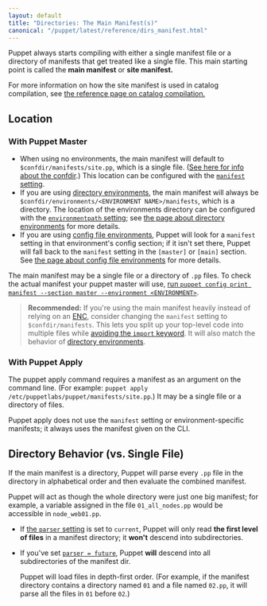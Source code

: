 ```yaml
---
layout: default
title: "Directories: The Main Manifest(s)"
canonical: "/puppet/latest/reference/dirs_manifest.html"
---
```


[import_deprecation]: ./lang_import.html#deprecation-notice
[environment]: ./environments.html
[catalog_compilation]: ./subsystem_catalog_compilation.html
[confdir]: ./dirs_confdir.html
[manifest_setting]: /references/3.7.latest/configuration.html#manifest
[print_settings]: ./config_print.html
[enc]: /guides/external_nodes.html
[environmentpath]: /references/3.7.latest/configuration.html#environmentpath
[classic_environments]: ./environments_classic.html

Puppet always starts compiling with either a single manifest file or a directory of manifests that get treated like a single file. This main starting point is called the **main manifest** or **site manifest.**

For more information on how the site manifest is used in catalog compilation, see [the reference page on catalog compilation.][catalog_compilation]

Location
-----

### With Puppet Master

* When using no environments, the main manifest will default to `$confdir/manifests/site.pp`, which is a single file. ([See here for info about the confdir][confdir].) This location can be configured with the [`manifest` setting][manifest_setting].
* If you are using [directory environments][environment], the main manifest will always be `$confdir/environments/<ENVIRONMENT NAME>/manifests`, which is a directory. The location of the environments directory can be configured with the [`environmentpath` setting][environmentpath]; see [the page about directory environments][environment] for more details.
* If you are using [config file environments][classic_environments], Puppet will look for a `manifest` setting in that environment's config section; if it isn't set there, Puppet will fall back to the `manifest` setting in the `[master]` or `[main]` section. See [the page about config file environments][classic_environments] for more details.

The main manifest may be a single file or a directory of `.pp` files. To check the actual manifest your puppet master will use, [run `puppet config print manifest --section master --environment <ENVIRONMENT>`][print_settings].

> **Recommended:** If you're using the main manifest heavily instead of relying on an [ENC][], consider changing the `manifest` setting to `$confdir/manifests`. This lets you split up your top-level code into multiple files while [avoiding the `import` keyword][import_deprecation]. It will also match the behavior of [directory environments][environment].

### With Puppet Apply

The puppet apply command requires a manifest as an argument on the command line. (For example: `puppet apply /etc/puppetlabs/puppet/manifests/site.pp`.) It may be a single file or a directory of files.

Puppet apply does not use the `manifest` setting or environment-specific manifests; it always uses the manifest given on the CLI.

Directory Behavior (vs. Single File)
-----

If the main manifest is a directory, Puppet will parse every `.pp` file in the directory in alphabetical order and then evaluate the combined manifest.

Puppet will act as though the whole directory were just one big manifest; for example, a variable assigned in the file `01_all_nodes.pp` would be accessible in `node_web01.pp`.

* If [the `parser` setting][parser] is set to `current`, Puppet will only read **the first level of files** in a manifest directory; it **won't** descend into subdirectories.
* If you've set [`parser = future`][parser], Puppet **will** descend into all subdirectories of the manifest dir.

    Puppet will load files in depth-first order. (For example, if the manifest directory contains a directory named `01` and a file named `02.pp`, it will parse all the files in `01` before `02`.)

[parser]: /references/3.7.latest/configuration.html#parser